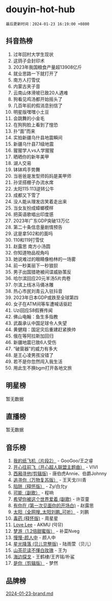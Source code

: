 # douyin-hot-hub

`最后更新时间：2024-01-23 16:19:00 +0800`

## 抖音热榜

1. 过年回村大学生现状
1. 这鸽子会封印术
1. 2023年我国粮食产量超13908亿斤
1. 就业思路一下就打开了
1. 南方人打雪仗
1. 内蒙古夹子音
1. 云南山体滑坡已致20人遇难
1. 狗看见鸡汤都开始摇头了
1. 几百年前的假消息别信了
1. 明星版嘿嘿小土豆
1. 会跳舞的小金毛
1. 在狗狗脸上看到了惶恐
1. 扑“面”而来
1. 实拍新疆乌什县地震瞬间
1. 新疆乌什县7.1级地震
1. 猩猩学人vs人学猩猩
1. 晒晒你的新年美甲
1. 湖人交易
1. 钵钵鸡手势舞
1. 当爸爸是发型师妈妈是美甲师
1. 孙坚搭棚子办流水席
1. 太阳115:113逆转公牛
1. 成都又下雪了
1. 没人能从理发店笑着走出来
1. 当女友扮成蟑螂模样
1. 把英语歌唱出印度感
1. 2023年广东GDP突破13万亿
1. 第二十条信息量剧情预告
1. 这是拿502和的面吗
1. 110和119打雪仗
1. 赵露思 南方小汤圆
1. 你知道物品视角吗
1. 她说难过的眼睛像柏林的一场雾
1. 前一秒美丽下一秒狼狈
1. 男子出国猎艳被间谍威胁策反
1. 哈尔滨回应20元羊汤5片肉卷
1. 尔滨上线冰马俑冰雕
1. 热心市民刘青云入驻抖音
1. 2023年日本GDP或跌至全球第四
1. 女子在ATM间等车遭喊话驱赶
1. Uzi回应S8假赛传闻
1. 佛山电翰：鱼生多指教
1. 武磊承认中国足球令人失望
1. 黄健翔：国足灾后重建赶紧换帅
1. 俄在等阿拉斯加回归
1. 新疆地震已致6人受伤
1. “破窗器”的威力有多大
1. 是王心凌男孩没错了
1. 若不是你忽然闯入我生活
1. 用此生不换bgm打开各地文旅

## 明星榜

暂无数据

## 直播榜

暂无数据

## 音乐榜

1. [我的纸飞机（片段2）](https://sf3-cdn-tos.douyinstatic.com/obj/tos-cn-ve-2774/oM2ZrKcg2CD5AeRB2gkeXOFB1IxAGJdZPazYHf) - GooGoo/王之睿
1. [开心往前飞（开心超人联盟主题曲）](https://sf86-cdn-tos.douyinstatic.com/obj/tos-cn-ve-2774/9d8fb7c82cf1421fb93a9fe925275e0a) - VIVI
1. [西厢寻他(剪辑版)](https://sf86-cdn-tos.douyinstatic.com/obj/tos-cn-ve-2774/oUsAVfAQKlRNxEv5qxvIB8o5qmIWUcXbzJKJhw) - 唐伯虎Annie、伯爵Johnny
1. [追寻你（万物复苏版）](https://sf86-cdn-tos.douyinstatic.com/obj/tos-cn-ve-2774/oYeAZJsbjIDit9APmBg8u6uDUQnHmoCf3gbo74) - 王天戈/川青
1. [陷阱（释怀版）](https://sf86-cdn-tos.douyinstatic.com/obj/tos-cn-ve-2774/oE8C21LeZrzKLDFfQYgMzx4GAIHageG5IzayY7) - Zy/白允y
1. [可能（副歌）](https://sf3-cdn-tos.douyinstatic.com/obj/tos-cn-ve-2774/cde1731888894259b333569393c2fb51) - 程响
1. [希望你被这个世界爱着 (副歌)](https://sf86-cdn-tos.douyinstatic.com/obj/tos-cn-ve-2774/oUHCmWQfZlE3QQBKBeD8rCFLpJzPgCpImhsxMt) - 许亚童
1. [有你在 (第一次见面你的开场白)](https://sf86-cdn-tos.douyinstatic.com/obj/tos-cn-ve-2774/oAthrQ3ClJBfI57uBoFEgNDYtNCZ0TSYQQfxQ0) - 赵露思
1. [太阳（全网搜_太阳刘鹏_可听）](https://sf86-cdn-tos.douyinstatic.com/obj/tos-cn-ve-2774/ogWbyIQnlBFImVbeDocRdCIYtBHlbJXgfZMvgz) - 刘鹏
1. [毒药 (释怀版)](https://sf3-cdn-tos.douyinstatic.com/obj/tos-cn-ve-2774/oYILMEAzspdZBIzy4frJNB8ZHPHWAhiwowd4Ad) - 周星星
1. [Love Lee](https://sf3-cdn-tos.douyinstatic.com/obj/tos-cn-ve-2774/o05GbkJGbCBTdDnMtB0fwOYgkeZp23vrWQDQBS) - AKMU (악뮤)
1. [梦游（1.2倍甜蜜版）](https://sf86-cdn-tos.douyinstatic.com/obj/tos-cn-ve-2774/o4gyAUm8hwufoEABmwVIiQtHsFuGzAEEWtNMzo) - 补菜Nveg
1. [慢慢-颜人中](https://sf3-cdn-tos.douyinstatic.com/obj/tos-cn-ve-2774/ocjHNfBXdBxQNC8ZGAeoLMFTUgtBg8bkExunDC) - 颜人中
1. [星光降落 (贝儿完整版)](https://sf3-cdn-tos.douyinstatic.com/obj/tos-cn-ve-2774/okwB9hAwyAtsFFkFBzAX1hOOfQuIoMNs0W2Mwr) - 陆雨萱（贝儿）
1. [山茶花读不懂白玫瑰](https://sf86-cdn-tos.douyinstatic.com/obj/tos-cn-ve-2774/osfn8B7DktrRHEPJgPCfDbw7QDQEkwC16BxZg9) - 王为
1. [海边探戈](https://sf86-cdn-tos.douyinstatic.com/obj/tos-cn-ve-2774/os9gE0VQCGqt6VQkZDyBBYvfSDY0QFe3vVmubn) - 王鹤棣/王齐铭/朴鲨
1. [是你（剪辑版）](https://sf86-cdn-tos.douyinstatic.com/obj/tos-cn-ve-2774/46019dae783c4c969944217fe1cfafc4) - 梦然

## 品牌榜

[2024-01-23-brand.md](2024-01-23-brand.md)
